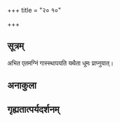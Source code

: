 +++
title = "२० १०"

+++
## सूत्रम्
अभित एतमग्निं गास्स्थापयति यथैता धूमः प्राप्नुयात्।
## अनाकुला

## गृह्यतात्पर्यदर्शनम्

